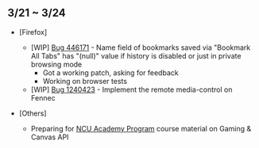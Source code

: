 ## 3/21 ~ 3/24

- [Firefox]
	- [WIP] [Bug 446171](https://bugzilla.mozilla.org/show_bug.cgi?id=446171) - Name field of bookmarks saved via "Bookmark All Tabs" has "(null)" value if history is disabled or just in private browsing mode
		- Got a working patch, asking for feedback
		- Working on browser tests
	- [WIP] [Bug 1240423](https://bugzilla.mozilla.org/show_bug.cgi?id=1240423) - Implement the remote media-control on Fennec

- [Others]
	- Preparing for [NCU Academy Program](https://wiki.mozilla.org/Firefox_OS/AcademyNCU2016) course material on Gaming & Canvas API
